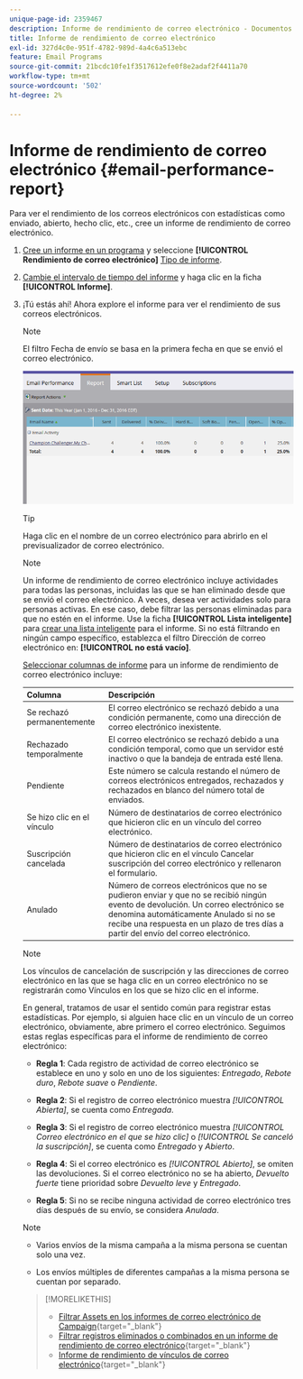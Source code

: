 ```yaml
---
unique-page-id: 2359467
description: Informe de rendimiento de correo electrónico - Documentos de Marketo - Documentación del producto
title: Informe de rendimiento de correo electrónico
exl-id: 327d4c0e-951f-4782-989d-4a4c6a513ebc
feature: Email Programs
source-git-commit: 21bcdc10fe1f3517612efe0f8e2adaf2f4411a70
workflow-type: tm+mt
source-wordcount: '502'
ht-degree: 2%

---
```


# Informe de rendimiento de correo electrónico {#email-performance-report}

Para ver el rendimiento de los correos electrónicos con estadísticas como enviado, abierto, hecho clic, etc., cree un informe de rendimiento de correo electrónico.

1. [Cree un informe en un programa](/help/marketo/product-docs/reporting/basic-reporting/creating-reports/create-a-report-in-a-program.md) y seleccione **[!UICONTROL Rendimiento de correo electrónico]** [Tipo de informe](/help/marketo/product-docs/reporting/basic-reporting/report-types/report-type-overview.md).
1. [Cambie el intervalo de tiempo del informe](/help/marketo/product-docs/reporting/basic-reporting/editing-reports/change-a-report-time-frame.md) y haga clic en la ficha **[!UICONTROL Informe]**.
1. ¡Tú estás ahí! Ahora explore el informe para ver el rendimiento de sus correos electrónicos.

   >[!NOTE]
   >
   >El filtro Fecha de envío se basa en la primera fecha en que se envió el correo electrónico.

   ![](assets/email-performance-report.png)

   >[!TIP]
   >
   >Haga clic en el nombre de un correo electrónico para abrirlo en el previsualizador de correo electrónico.

   >[!NOTE]
   >
   >Un informe de rendimiento de correo electrónico incluye actividades para todas las personas, incluidas las que se han eliminado desde que se envió el correo electrónico. A veces, desea ver actividades solo para personas activas. En ese caso, debe filtrar las personas eliminadas para que no estén en el informe. Use la ficha **[!UICONTROL Lista inteligente]** para [crear una lista inteligente](/help/marketo/product-docs/core-marketo-concepts/smart-lists-and-static-lists/creating-a-smart-list/create-a-smart-list.md) para el informe. Si no está filtrando en ningún campo específico, establezca el filtro Dirección de correo electrónico en: **[!UICONTROL no está vacío]**.

   [Seleccionar columnas de informe](/help/marketo/product-docs/reporting/basic-reporting/editing-reports/select-report-columns.md) para un informe de rendimiento de correo electrónico incluye:

   <table><thead>

<tr>
    <th>Columna</th>
    <th>Descripción</th>
  </tr></thead>
<tbody>
  <tr>
    <td>Se rechazó permanentemente</td>
    <td>El correo electrónico se rechazó debido a una condición permanente, como una dirección de correo electrónico inexistente.</td>
  </tr>
  <tr>
    <td>Rechazado temporalmente</td>
    <td>El correo electrónico se rechazó debido a una condición temporal, como que un servidor esté inactivo o que la bandeja de entrada esté llena.</td>
  </tr>
  <tr>
    <td>Pendiente</td>
    <td>Este número se calcula restando el número de correos electrónicos entregados, rechazados y rechazados en blanco del número total de enviados.</td>
  </tr>
  <tr>
    <td>Se hizo clic en el vínculo</td>
    <td>Número de destinatarios de correo electrónico que hicieron clic en un vínculo del correo electrónico.</td>
  </tr>
  <tr>
    <td>Suscripción cancelada</td>
    <td>Número de destinatarios de correo electrónico que hicieron clic en el vínculo Cancelar suscripción del correo electrónico y rellenaron el formulario.</td>
  </tr>
  <tr>
    <td>Anulado</td>
    <td>Número de correos electrónicos que no se pudieron enviar y que no se recibió ningún evento de devolución. Un correo electrónico se denomina automáticamente Anulado si no se recibe una respuesta en un plazo de tres días a partir del envío del correo electrónico.</td>
  </tr>
</tbody></table>

>[!NOTE]
>
>Los vínculos de cancelación de suscripción y las direcciones de correo electrónico en las que se haga clic en un correo electrónico no se registrarán como Vínculos en los que se hizo clic en el informe.

En general, tratamos de usar el sentido común para registrar estas estadísticas. Por ejemplo, si alguien hace clic en un vínculo de un correo electrónico, obviamente, abre primero el correo electrónico. Seguimos estas reglas específicas para el informe de rendimiento de correo electrónico:

* **Regla 1**: Cada registro de actividad de correo electrónico se establece en uno y solo en uno de los siguientes: _Entregado_, _Rebote duro_, _Rebote suave_ o _Pendiente_.

* **Regla 2**: Si el registro de correo electrónico muestra _[!UICONTROL Abierta]_, se cuenta como _Entregada_.

* **Regla 3**: Si el registro de correo electrónico muestra _[!UICONTROL Correo electrónico en el que se hizo clic]_ o _[!UICONTROL Se canceló la suscripción]_, se cuenta como _Entregado_ y _Abierto_.

* **Regla 4**: Si el correo electrónico es _[!UICONTROL Abierto]_, se omiten las devoluciones. Si el correo electrónico no se ha abierto, _Devuelto fuerte_ tiene prioridad sobre _Devuelto leve_ y _Entregado_.

* **Regla 5**: Si no se recibe ninguna actividad de correo electrónico tres días después de su envío, se considera _Anulada_.

>[!NOTE]
>
>* Varios envíos de la misma campaña a la misma persona se cuentan solo una vez.
>
>* Los envíos múltiples de diferentes campañas a la misma persona se cuentan por separado.

>[!MORELIKETHIS]
>
>* [Filtrar Assets en los informes de correo electrónico de Campaign](/help/marketo/product-docs/reporting/basic-reporting/report-activity/filter-assets-in-a-campaign-email-reports.md){target="_blank"}
>* [Filtrar registros eliminados o combinados en un informe de rendimiento de correo electrónico](/help/marketo/product-docs/reporting/basic-reporting/report-activity/filter-deleted-merged-records-email-performance-report.md){target="_blank"}
>* [Informe de rendimiento de vínculos de correo electrónico](/help/marketo/product-docs/email-marketing/email-programs/email-program-data/email-link-performance-report.md){target="_blank"}
